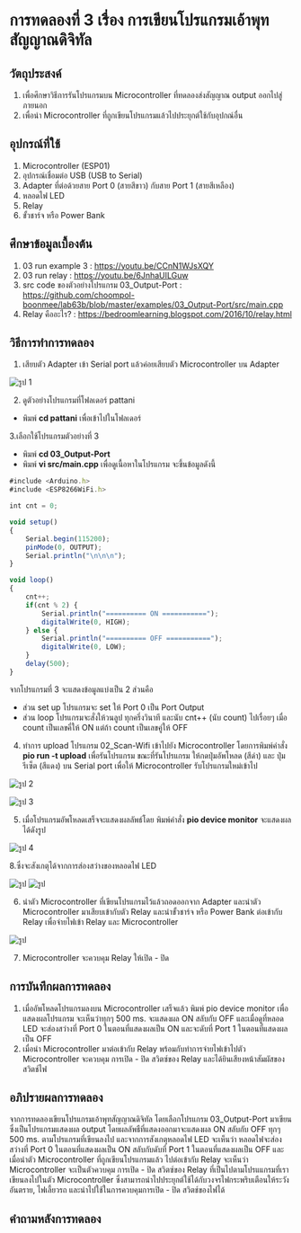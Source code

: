 # การทดลองที่ 3 เรื่อง การเขียนโปรแกรมเอ้าพุทสัญญาณดิจิทัล

## วัตถุประสงค์
1.	เพื่อศึกษาวิธีการรันโปรแกรมบน Microcontroller ที่ทดลองส่งสัญญาณ output ออกไปสู่ภายนอก
2.	เพื่อนำ Microcontroller ที่ถูกเขียนโปรแกรมแล้วไปประยุกต์ใช้กับอุปกณ์อื่น 

## อุปกรณ์ที่ใช้
1.	Microcontroller (ESP01) 
2.	อุปกรณ์เชื่อมต่อ USB (USB to Serial)
3.	Adapter ที่ต่อด้วยสาย Port 0 (สายสีขาว) กับสาย Port 1 (สายสีเหลือง)
4.	หลอดไฟ LED
5.	Relay
6.	ขั้วชาร์จ หรือ Power Bank

## ศึกษาข้อมูลเบื้องต้น
1. 03 run example 3 : https://youtu.be/CCnN1WJsXQY
2. 03 run relay : https://youtu.be/6JnhaUILGuw
3. src code ของตัวอย่างโปรแกรม 03_Output-Port : https://github.com/choompol-boonmee/lab63b/blob/master/examples/03_Output-Port/src/main.cpp
4. Relay คืออะไร? : https://bedroomlearning.blogspot.com/2016/10/relay.html

## วิธีการทำการทดลอง
1. เสียบตัว Adapter เข้า Serial port แล้วค่อยเสียบตัว Microcontroller บน Adapter

![รูป 1](https://user-images.githubusercontent.com/80879886/112192943-01231400-8c3a-11eb-9bed-7735d867c49d.JPG)

2. ดูตัวอย่างโปรแกรมที่โฟลเดอร์ pattani
- พิมพ์ **cd pattani** เพื่อเข้าไปในโฟลเดอร์ 

3.เลือกใช้โปรแกรมตัวอย่างที่ 3
- พิมพ์ **cd 03_Output-Port**
- พิมพ์ **vi src/main.cpp** เพื่อดูเนื้อหาในโปรแกรม จะขึ้นข้อมูลดังนี้
```javascript
#include <Arduino.h>
#include <ESP8266WiFi.h>

int cnt = 0;

void setup()
{
	Serial.begin(115200);
	pinMode(0, OUTPUT);
	Serial.println("\n\n\n");
}

void loop()
{
	cnt++;
	if(cnt % 2) {
		Serial.println("========== ON ===========");
		digitalWrite(0, HIGH);
	} else {
		Serial.println("========== OFF ===========");
		digitalWrite(0, LOW);
	}
	delay(500);
}
```
จากโปรแกรมที่ 3 จะแสดงข้อมูลแบ่งเป็น 2 ส่วนคือ 
- ส่วน set up โปรแกรมจะ set ให้ Port 0 เป็น Port Output 
- ส่วน loop โปรแกรมจะสั่งให้วนลูป ทุกครึ่งวินาที และนับ cnt++ (นับ count) ไปเรื่อยๆ เมื่อ count เป็นเลขคี่ให้ ON แต่ถ้า count เป็นเลขคู่ให้ OFF 

4. ทำการ upload โปรแกรม 02_Scan-Wifi เข้าไปยัง Microcontroller โดยการพิมพ์คำสั่ง **pio run -t upload** เพื่อรันโปรแกรม
ขณะที่รันโปรแกรม ให้กดปุ่มอัพโหลด (สีดำ) และ ปุ่มรีเซ็ต (สีแดง) บน Serial port เพื่อให้ Microcontroller รับโปรแกรมใหม่เข้าไป

![รูป 2](https://user-images.githubusercontent.com/80879886/112192949-02544100-8c3a-11eb-9bff-e4e8ba1b2ede.JPG)

![รูป 3](https://user-images.githubusercontent.com/80879886/112192953-02ecd780-8c3a-11eb-8cdd-6b583c8b505e.JPG)


5. เมื่อโปรแกรมอัพโหลดเสร็จจะแสดงผลลัพธ์โดย พิมพ์คำสั่ง **pio device monitor** จะแสดงผลได้ดังรูป

![รูป 4](https://user-images.githubusercontent.com/80879886/112192956-03856e00-8c3a-11eb-9a3f-7273d08b3249.JPG)

8.ซึ่งจะสังเกตุได้จากการส่องสว่างของหลอดไฟ LED

![รูป](https://user-images.githubusercontent.com/80879886/112196638-cf13b100-8c3d-11eb-9f2a-0daf8c8bef6c.JPG) ![รูป](https://user-images.githubusercontent.com/80879886/112196647-cfac4780-8c3d-11eb-930e-c27a0d276acb.JPG)

6. นำตัว Microcontroller ที่เขียนโปรแกรมไว้แล้วถอดออกจาก Adapter และนำตัว Microcontroller มาเสียบเข้ากับตัว Relay 
 และนำขั้วชาร์จ หรือ Power Bank ต่อเข้ากับ Relay เพื่อจ่ายไฟเข้า Relay และ Microcontroller
 
![รูป](https://user-images.githubusercontent.com/80879886/112192968-05e7c800-8c3a-11eb-8d1b-ab03e1cef970.JPG) 

7. Microcontroller จะควบคุม Relay ให้เปิด - ปิด

## การบันทึกผลการทดลอง
1. เมื่ออัพโหลดโปรแกรมลงบน Microcontroller เสร็จแล้ว พิมพ์ pio device monitor เพื่อแสดงผลโปรแกรม จะเห็นว่าทุกๆ 500 ms. จะแสดงผล ON สลับกับ OFF และเมื่อดูที่หลอด LED จะส่องสว่างที่ Port 0 ในตอนที่แสดงผลเป็น ON และจะดับที่ Port 1 ในตอนที่แสดงผลเป็น OFF
2. เมื่อนำ Microcontroller มาต่อเข้ากับ Relay พร้อมกับทำการจ่ายไฟเข้าไปตัว Microcontroller จะควบคุม การเปิด - ปิด สวิตซ์ของ Relay และได้ยินเสียงหน้าสัมผัสของสวิตช์ไฟ

## อภิปรายผลการทดลอง
จากการทดลองเขียนโปรแกรมเอ้าพุทสัญญาณดิจิทัล โดยเลือกโปรแกรม 03_Output-Port มาเขียน ซึ่งเป็นโปรแกรมแสดงผล output โดยผลลัพธืที่แสดงออกมาจะแสดงผล ON สลับกับ OFF ทุกๆ 500 ms. ตามโปรแกรมที่เขียนลงไป และจากการสังเกตุหลอดไฟ LED จะเห็นว่า หลอดไฟจะส่องสว่างที่ Port 0 ในตอนที่แสดงผลเป็น ON สลับกับดับที่ Port 1 ในตอนที่แสดงผลเป็น OFF และเมื่อนำตัว Microcontroller ที่ถูกเขียนโปรแกรมแล้ว ไปต่อเข้ากับ Relay จะเห็นว่า Microcontroller จะเป็นตัวควบคุม การเปิด - ปิด สวิตซ์ของ Relay ที่เป็นไปตามโปรแแกรมที่เราเขียนลงไปในตัว Microcontroller ซึ่งสามารถนำไปประยุกต์ใช้ได้กับวงจรไฟกระพริบเตือนให้ระวังอันตราย, ไฟเลี้ยวรถ และนำไปใช้ในการควบคุมการเปิด - ปิด สวิตช์ของไฟได้ 

## คำถามหลังการทดลอง





